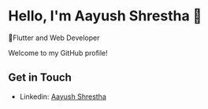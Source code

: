 # Hello, I'm Aayush Shrestha 👋

📱Flutter and Web Developer

Welcome to my GitHub profile!

## Get in Touch

- Linkedin: [Aayush Shrestha](https://www.linkedin.com/in/aayushshres/)
